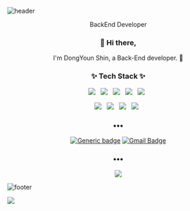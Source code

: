 ![header](https://capsule-render.vercel.app/api?type=wave&color=auto&height=300&section=header&text=Dongky%20Home&fontSize=90&animation=fadeIn&fontAlignY=38)
<p align='center'> BackEnd Developer </p>

<h3 align="center"> 👋 Hi there,</h3>
<p align="center">
I'm DongYoun Shin, a Back-End developer. 🌱 <br>
</p>

<h3 align="center">✨ Tech Stack ✨ </h3>

<p align="center">
  <img src="https://img.shields.io/badge/Kotlin-brightgreen.svg?&style=flat-square&logo=Kotlin&logoColor=white"/>&nbsp;&nbsp;
  <img src="https://img.shields.io/badge/Java-blue.svg?&style=flat-square&logo=Java&logoColor=white"/>&nbsp;&nbsp;
  <img src="https://img.shields.io/badge/SpringBoot-yellowgreen.svg?&style=flat-square&logo=spring&logoColor=white"/>&nbsp;&nbsp;
  <img src="https://img.shields.io/badge/GitLab-orange.svg?&style=flat-square&logo=GitLab&logoColor=white"/>&nbsp;&nbsp;
  <img src="https://img.shields.io/badge/Elasticsearch-blueviolet.svg?&style=flat-square&logo=Elasticsearch&logoColor=white"/>&nbsp;&nbsp;
</p>
<p align="center">
  <img src="https://img.shields.io/badge/jenkins-9cf.svg?&style=flat-square&logo=jenkins&logoColor=white"/>&nbsp;&nbsp;
  <img src="https://img.shields.io/badge/Oracle-red.svg?&style=flat-square&logo=oracle&logoColor=white"/>&nbsp;&nbsp;
  <img src="https://img.shields.io/badge/RabbitMQ-orange.svg?&style=flat-square&logo=RabbitMQ&logoColor=white"/>&nbsp;&nbsp;
  <img src="https://img.shields.io/badge/docker-blue.svg?&style=flat-square&logo=docker&logoColor=white"/>&nbsp;&nbsp;
</p>

<h3 align="center">•••</h3>

<div align="center">

[![Generic badge](https://img.shields.io/badge/ToyProject_Kotto-orange.svg?&style=flat-square&logo=github&logoColor=white&link=https://github.com/shindongyoun/Kotto)](https://github.com/shindongyoun/Kotto)
[![Gmail Badge](https://img.shields.io/badge/-Gmail-d14836?style=flat-square&logo=Gmail&logoColor=white&link=mailto:dyshin1027@gmail.com)](mailto:dyshin1027@gmail.com)

</div>

<h3 align="center">•••</h3>

<p align="center">
  <a target="_blank" href="https://hits.seeyoufarm.com"><img src="https://hits.seeyoufarm.com/api/count/incr/badge.svg?url=https%3A%2F%2Fgithub.com%2Fshindongyoun%2Fhit-counter&count_bg=%2379C83D&title_bg=%23555555&icon=&icon_color=%23E7E7E7&title=hits&edge_flat=fals"/></a>
</p>

![footer](https://capsule-render.vercel.app/api?type=wave&color=auto&height=200&section=footer&text=%20&fontSize=90)


[![](https://raw.githubusercontent.com/shindongyoun/shindongyoun/main/profile-summary-card-output/solarized/1-repos-per-language.svg)](https://github.com/vn7n24fzkq/github-profile-summary-cards)
